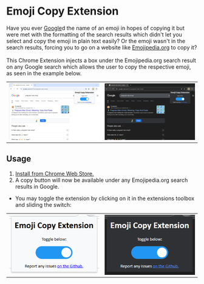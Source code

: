 # Emoji Copy Extension
Have you ever [Google](https://www.google.com/)d the name of an emoji in hopes of copying it but were met with the formatting of the search results which didn't let you select and copy the emoji in plain text easily? Or the emoji wasn't in the search results, forcing you to go on a website like [Emojipedia.org](https://emojipedia.org/) to copy it? <br><br>
This Chrome Extension injects a box under the Emojipedia.org search result on any Google search which allows the user to copy the respective emoji, as seen in the example below.

<table>
  <tr>
    <th>
      <img src="./assets/Light.png">
    </th>
    <th>
      <img src="./assets/Dark.png">
    </th>
  </tr>
</table>

## Usage

1. [Install from Chrome Web Store.](https://chromewebstore.google.com/detail/Emoji%20Copy%20Extension/nhkpcjdklcgchjejlnfdpgpcgmailpik)
2. A copy button will now be available under any Emojipedia.org search results in Google.
* You may toggle the extension by clicking on it in the extensions toolbox and sliding the switch:
<table>
  <tr>
    <th>
      <img src="./assets/LightUI.png">
    </th>
    <th>
      <img src="./assets/DarkUI.png">
    </th>
  </tr>
</table>
